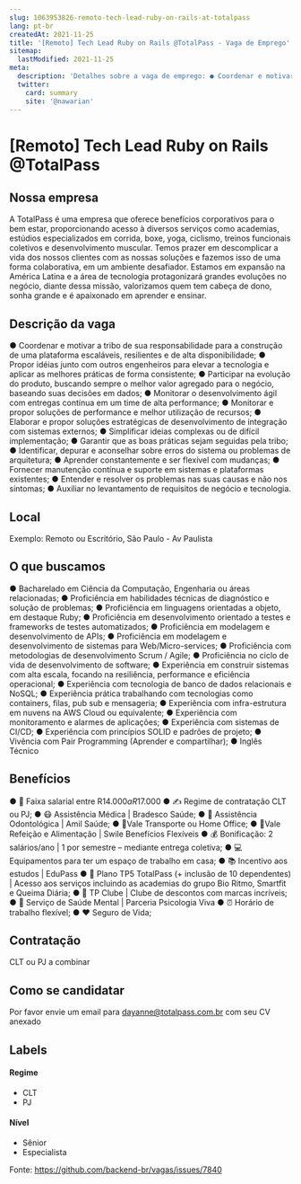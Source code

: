 ```yaml
---
slug: 1063953826-remoto-tech-lead-ruby-on-rails-at-totalpass
lang: pt-br
createdAt: 2021-11-25
title: '[Remoto] Tech Lead Ruby on Rails @TotalPass - Vaga de Emprego'
sitemap:
  lastModified: 2021-11-25
meta:
  description: 'Detalhes sobre a vaga de emprego: ● Coordenar e motivar a tribo de sua responsabilidade para a construção de uma plataforma escaláveis, resilientes e de alta disponibilidade; ● Propor idéias junto com outros engenheiros para elevar a tecnologia e aplicar as melhores práticas de forma consistente; ● Participar na evolução do produto, buscando sempre o melhor valor agregado para o negócio, baseando suas decisões em dados; ● Monitorar o desenvolvimento ágil com entregas contínua em um time de alta performance; ● Monitorar e propor soluções de performance e melhor utilização de recursos; ● Elaborar e propor soluções estratégicas de desenvolvimento de integração com sistemas externos; ● Simplificar ideias complexas ou de difícil implementação; ● Garantir que as boas práticas sejam seguidas pela tribo; ● Identificar, depurar e aconselhar sobre erros do sistema ou problemas de arquitetura; ● Aprender constantemente e ser flexível com mudanças; ● Fornecer manutenção contínua e suporte em sistemas e plataformas existentes; ● Entender e resolver os problemas nas suas causas e não nos sintomas; ● Auxiliar no levantamento de requisitos de negócio e tecnologia.'
  twitter:
    card: summary
    site: '@nawarian'
---
```


# [Remoto] Tech Lead Ruby on Rails @TotalPass


## Nossa empresa

A TotalPass é uma empresa que oferece benefícios corporativos para o bem estar, proporcionando acesso à diversos serviços como academias, estúdios especializados em corrida, boxe, yoga, ciclismo, treinos funcionais coletivos e desenvolvimento muscular. Temos prazer em descomplicar a vida dos nossos clientes com as nossas soluções e fazemos isso de uma forma colaborativa, em um ambiente desafiador. Estamos em expansão na América Latina e a área de tecnologia protagonizará grandes evoluções no negócio, diante dessa missão, valorizamos quem tem cabeça de dono, sonha grande e é apaixonado em aprender e ensinar.

## Descrição da vaga

● Coordenar e motivar a tribo de sua responsabilidade para a construção de uma plataforma escaláveis, resilientes e de alta disponibilidade;
● Propor idéias junto com outros engenheiros para elevar a tecnologia e aplicar as melhores práticas de forma consistente;
● Participar na evolução do produto, buscando sempre o melhor valor agregado para o negócio, baseando suas decisões em dados;
● Monitorar o desenvolvimento ágil com entregas contínua em um time de alta performance;
● Monitorar e propor soluções de performance e melhor utilização de recursos;
● Elaborar e propor soluções estratégicas de desenvolvimento de integração com sistemas externos;
● Simplificar ideias complexas ou de difícil implementação;
● Garantir que as boas práticas sejam seguidas pela tribo;
● Identificar, depurar e aconselhar sobre erros do sistema ou problemas de arquitetura;
● Aprender constantemente e ser flexível com mudanças;
● Fornecer manutenção contínua e suporte em sistemas e plataformas existentes;
● Entender e resolver os problemas nas suas causas e não nos sintomas;
● Auxiliar no levantamento de requisitos de negócio e tecnologia.

## Local

Exemplo: Remoto ou Escritório, São Paulo - Av Paulista

## O que buscamos

● Bacharelado em Ciência da Computação, Engenharia ou áreas relacionadas;
● Proficiência em habilidades técnicas de diagnóstico e solução de problemas;
● Proficiência em linguagens orientadas a objeto, em destaque Ruby;
● Proficiência em desenvolvimento orientado a testes e frameworks de testes automatizados;
● Proficiência em modelagem e desenvolvimento de APIs;
● Proficiência em modelagem e desenvolvimento de sistemas para Web/Micro-services;
● Proficiência com metodologias de desenvolvimento Scrum / Agile;
● Proficiência no ciclo de vida de desenvolvimento de software;
● Experiência em construir sistemas com alta escala, focando na resiliência, performance e eficiência operacional; ● Experiência com tecnologia de banco de dados relacionais e NoSQL;
● Experiência prática trabalhando com tecnologias como containers, filas, pub sub e mensageria;
● Experiência com infra-estrutura em nuvens na AWS Cloud ou equivalente;
● Experiência com monitoramento e alarmes de aplicações;
● Experiência com sistemas de CI/CD;
● Experiência com princípios SOLID e padrões de projeto;
● Vivência com Pair Programming (Aprender e compartilhar);
● Inglês Técnico

## Benefícios
● 🤑 Faixa salarial entre R$14.000 a R$17.000
● ✍️ Regime de contratação CLT ou PJ;
● 😷 Assistência Médica | Bradesco Saúde;
● 🦷 Assistência Odontológica | Amil Saúde;
● 🚌Vale Transporte ou Home Office;
● 🍔Vale Refeição e Alimentação | Swile Benefícios Flexíveis
● 💰 Bonificação: 2 salários/ano | 1 por semestre – mediante entrega coletiva;
● 💻 Equipamentos para ter um espaço de trabalho em casa;
● 📚 Incentivo aos estudos | EduPass
● 󰙤 Plano TP5 TotalPass (+ inclusão de 10 dependentes) | Acesso aos serviços incluindo as academias do grupo Bio Ritmo, Smartfit e Queima Diária;
● 💸 TP Clube | Clube de descontos com marcas incríveis;
● 󰩋 Serviço de Saúde Mental | Parceria Psicologia Viva
● ⏰ Horário de trabalho flexível;
● ❤️ Seguro de Vida;

## Contratação

CLT ou PJ a combinar

## Como se candidatar

Por favor envie um email para dayanne@totalpass.com.br com seu CV anexado

## Labels
<!-- retire os labels que não fazem sentido à vaga -->

#### Regime
- CLT
- PJ

#### Nível

- Sênior
- Especialista




Fonte: https://github.com/backend-br/vagas/issues/7840